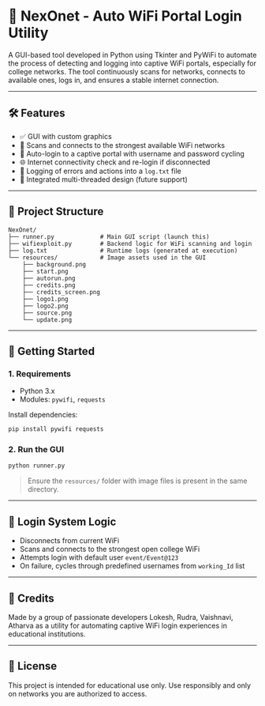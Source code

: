 # 📡 NexOnet - Auto WiFi Portal Login Utility

A GUI-based tool developed in Python using Tkinter and PyWiFi to automate the process of detecting and logging into captive WiFi portals, especially for college networks. The tool continuously scans for networks, connects to available ones, logs in, and ensures a stable internet connection.

---

## 🛠 Features

- ✅ GUI with custom graphics 
- 📶 Scans and connects to the strongest available WiFi networks
- 🔐 Auto-login to a captive portal with username and password cycling
- 🌐 Internet connectivity check and re-login if disconnected
- 📜 Logging of errors and actions into a `log.txt` file
- 🧪 Integrated multi-threaded design (future support)

---

## 📁 Project Structure

```
NexOnet/
├── runner.py             # Main GUI script (launch this)
├── wifiexploit.py        # Backend logic for WiFi scanning and login
├── log.txt               # Runtime logs (generated at execution)
└── resources/            # Image assets used in the GUI
    ├── background.png
    ├── start.png
    ├── autorun.png
    ├── credits.png
    ├── credits_screen.png
    ├── logo1.png
    ├── logo2.png
    ├── source.png
    └── update.png
```

---

## 🚀 Getting Started

### 1. Requirements

- Python 3.x
- Modules: `pywifi`, `requests`

Install dependencies:

```bash
pip install pywifi requests
```

### 2. Run the GUI

```bash
python runner.py
```

> Ensure the `resources/` folder with image files is present in the same directory.

---

## 🔐 Login System Logic

- Disconnects from current WiFi
- Scans and connects to the strongest open college WiFi
- Attempts login with default user `event/Event@123`
- On failure, cycles through predefined usernames from `working_Id` list

---

## 👥 Credits

Made by a group of passionate developers Lokesh, Rudra, Vaishnavi, Atharva as a utility for automating captive WiFi login experiences in educational institutions.

---

## 📜 License

This project is intended for educational use only. Use responsibly and only on networks you are authorized to access.
